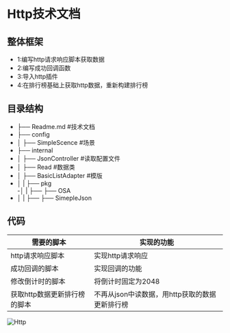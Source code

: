 # Http技术文档
## 整体框架
- 1:编写http请求响应脚本获取数据
- 2:编写成功回调函数
- 3:导入http插件
- 4:在排行榜基础上获取http数据，重新构建排行榜

## 目录结构
- ├── Readme.md               #技术文档                    
- ├── config                     
- │   ├── SimpleScence        #场景
- ├── internal
- │   ├── JsonController    #读取配置文件
- │   ├── Read          #数据类
- │   ├── BasicListAdapter    #模版
- │   |    ├── pkg   
-│   |    ├── ├── OSA   
- │   |    ├── ├── SimepleJson




## 代码
| 需要的脚本       |     实现的功能 |
| ------ | ------                |
| http请求响应脚本 |  实现http请求响应   |
| 成功回调的脚本   |  实现回调的功能    |
| 修改倒计时的脚本 |  将倒计时固定为2048  |
| 获取http数据更新排行榜的脚本 | 不再从json中读数据，用http获取的数据更新排行榜  |

![Http](https://user-images.githubusercontent.com/92706401/140258678-2c02407d-e8c0-4c93-bbe7-450926cab13d.png)
